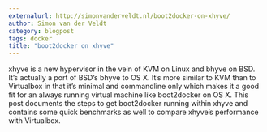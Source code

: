 ```yaml
---
externalurl: http://simonvanderveldt.nl/boot2docker-on-xhyve/
author: Simon van der Veldt
category: blogpost
tags: docker
title: "boot2docker on xhyve"
---
```

xhyve is a new hypervisor in the vein of KVM on Linux and bhyve on BSD. It’s actually a port of BSD’s bhyve to OS X.
It’s more similar to KVM than to Virtualbox in that it’s minimal and commandline only which makes it a good fit for an always running virtual machine like boot2docker on OS X.
This post documents the steps to get boot2docker running within xhyve and contains some quick benchmarks as well to compare xhyve’s performance with Virtualbox.
